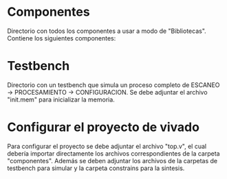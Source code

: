 # Componentes

Directorio con todos los componentes a usar a modo de "Bibliotecas". Contiene los siguientes componentes:

# Testbench

Directorio con un testbench que simula un proceso completo de ESCANEO -> PROCESAMIENTO -> CONFIGURACION. Se debe adjuntar el archivo "init.mem" para inicializar la memoria.

# Configurar el proyecto de vivado

Para configurar el proyecto se debe adjuntar el archivo "top.v", el cual debería importar directamente los archivos correspondientes de la carpeta "componentes". Además se deben adjuntar los archivos de la carpetas de testbench para simular y la carpeta constrains para la sintesis.
